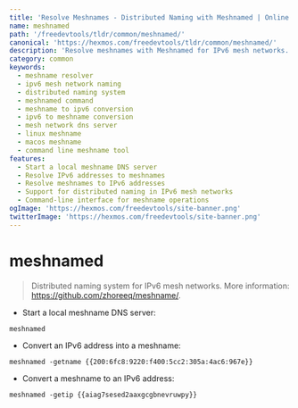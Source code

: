 ```yaml
---
title: 'Resolve Meshnames - Distributed Naming with Meshnamed | Online Free DevTools by Hexmos'
name: meshnamed
path: '/freedevtools/tldr/common/meshnamed/'
canonical: 'https://hexmos.com/freedevtools/tldr/common/meshnamed/'
description: 'Resolve meshnames with Meshnamed for IPv6 mesh networks. Convert addresses to names and vice-versa. Free online tool, no registration required.'
category: common
keywords:
  - meshname resolver
  - ipv6 mesh network naming
  - distributed naming system
  - meshnamed command
  - meshname to ipv6 conversion
  - ipv6 to meshname conversion
  - mesh network dns server
  - linux meshname
  - macos meshname
  - command line meshname tool
features:
  - Start a local meshname DNS server
  - Resolve IPv6 addresses to meshnames
  - Resolve meshnames to IPv6 addresses
  - Support for distributed naming in IPv6 mesh networks
  - Command-line interface for meshname operations
ogImage: 'https://hexmos.com/freedevtools/site-banner.png'
twitterImage: 'https://hexmos.com/freedevtools/site-banner.png'
---
```


# meshnamed

> Distributed naming system for IPv6 mesh networks.
> More information: <https://github.com/zhoreeq/meshname/>.

- Start a local meshname DNS server:

`meshnamed`

- Convert an IPv6 address into a meshname:

`meshnamed -getname {{200:6fc8:9220:f400:5cc2:305a:4ac6:967e}}`

- Convert a meshname to an IPv6 address:

`meshnamed -getip {{aiag7sesed2aaxgcgbnevruwpy}}`
